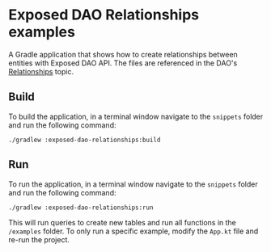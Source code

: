 # Exposed DAO Relationships examples

A Gradle application that shows how to create relationships between entities with Exposed DAO API.
The files are referenced in the DAO's [Relationships](../../topics/DAO-Relationships.topic)
topic.

## Build

To build the application, in a terminal window navigate to the `snippets` folder and run the following command:

```shell
./gradlew :exposed-dao-relationships:build
```

## Run

To run the application, in a terminal window navigate to the `snippets` folder and run the following command:

```shell
./gradlew :exposed-dao-relationships:run
```

This will run queries to create new tables and run all functions in the `/examples` folder.
To only run a specific example, modify the `App.kt` file and re-run the project.
